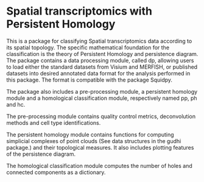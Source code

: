 # Spatial transcriptomics with Persistent Homology

This is a package for classifying Spatial transcriptomics data according to its 
spatial topology. The specific mathematical foundation for the classification is
the theory of Persistent Homology and persistence diagram. The package 
contains a data processing module, called dp, allowing users to load either the
standard datasets from Visium and MERFISH, or published datasets into desired
annotated data format for the analysis performed in this package. The format is
compatible with the package Squidpy.

The package also includes a pre-processing module, a 
persistent homology module and a homological classification module, respectively
named pp, ph and hc.

The pre-processing module contains quality control metrics, deconvolution
methods and cell type identifications.

The persistent homology module contains functions for computing simplicial 
complexes of point clouds (See data structures in the gudhi package.) and their
topological measures. It also includes plotting features of the persistence 
diagram.

The homological classification module computes the number of holes and connected
components as a dictionary.